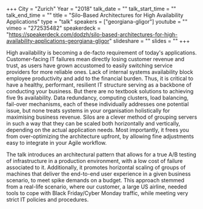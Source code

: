 +++
City = "Zurich"
Year = "2018"
talk_date = ""
talk_start_time = ""
talk_end_time = ""
title = "Silo-Based Architectures for High Availability Applications"
type = "talk"
speakers = ["georgiana-gligor"]
youtube = ""
vimeo = "272535482"
speakerdeck = "https://speakerdeck.com/dodzh/silo-based-architectures-for-high-availability-applications-georgiana-gligor"
slideshare = ""
slides = ""
+++

High availability is becoming a de-facto requirement of today's applications.
Customer-facing IT failures mean directly losing customer revenue and trust, as users have
grown accustomed to easily switching service providers for more reliable ones. Lack of
internal systems availability block employee productivity and add to the financial burden.
Thus, it is critical to have a healthy, performant, resilient IT structure serving as a
backbone of conducting your business. But there are no textbook solutions to achieving
five 9s availability. Data redundancy, computing clusters, load balancing, fail-over
mechanisms, each of these individually addresses one potential issue, but none treats
systems in your organisation holistically for maximising business revenue. Silos are a
clever method of grouping servers in such a way that they can be scaled both horizontally
and vertically, depending on the actual application needs. Most importantly, it frees you
from over-optimizing the architecture upfront, by allowing fine adjustments easy to
integrate in your Agile workflow.

The talk introduces an architectural pattern that allows for a true A/B testing of
infrastructure in a production environment, with a low cost of failure associated to it.
Additionally, it promotes horizontal scaling of groups of machines that deliver the
end-to-end user experience in a given business scenario, to meet spike demands on a
budget. This approach stemmed from a real-life scenario, where our customer, a large US
airline, needed tools to cope with Black Friday/Cyber Monday traffic, while meeting very
strict IT policies and procedures.
